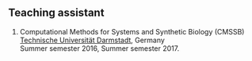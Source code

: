 ## Teaching assistant 
1. Computational Methods for Systems and Synthetic Biology (CMSSB)  
[Technische Universität Darmstadt](https://www.tu-darmstadt.de/index.en.jsp), Germany  
Summer semester 2016, Summer semester 2017.

